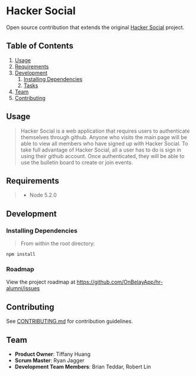 # Hacker Social 
Open source contribution that extends the original [Hacker Social](https://github.com/HackerSocial/hr-alumni) project.

## Table of Contents

1. [Usage](#usage)
1. [Requirements](#requirements)
1. [Development](#development)
    1. [Installing Dependencies](#installing-dependencies)
    1. [Tasks](#roadmap)
1. [Team](#team)
1. [Contributing](#contributing)

## Usage

> Hacker Social is a web application that requires users to authenticate themselves through github. Anyone who visits the main page will be able to view all members who have signed up with Hacker Social. To take full advantage of Hacker Social, all a user has to do is sign in using their github account. Once authenticated, they will be able to use the bulletin board to create or join events.


## Requirements

> - Node 5.2.0

## Development

### Installing Dependencies

> From within the root directory:

```
npm install
```

### Roadmap

View the project roadmap at https://github.com/OnBelayApp/hr-alumni/issues


## Contributing

See [CONTRIBUTING.md](CONTRIBUTING.md) for contribution guidelines.

## Team

  - __Product Owner__: Tiffany Huang
  - __Scrum Master__: Ryan Jagger
  - __Development Team Members__: Brian Teddar, Robert Lin
